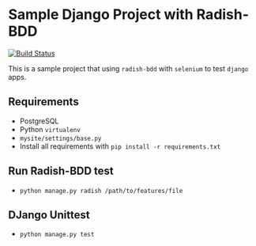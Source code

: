 # Sample Django Project with Radish-BDD

[![Build Status](https://travis-ci.org/tangorboyz/radish-django-demo.svg?branch=master)](https://travis-ci.org/tangorboyz/radish-django-demo)

This is a sample project that using `radish-bdd` with `selenium` to test `django` apps.

## Requirements

- PostgreSQL
- Python `virtualenv`
- `mysite/settings/base.py`
- Install all requirements with `pip install -r requirements.txt`

## Run Radish-BDD test

- `python manage.py radish /path/to/features/file`

## DJango Unittest

- `python manage.py test`
